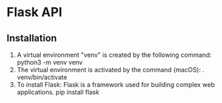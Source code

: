# Flask API

## Installation
1. A virtual environment "venv" is created by the following command:
   python3 -m venv venv
2. The virtual environment is activated by the command (macOS):
   . venv/bin/activate
3. To install Flask:
   Flask is a framework used for building complex web applications.
   pip install flask
